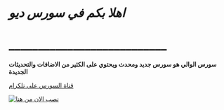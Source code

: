 # *اهلا بكم في سورس ديو*
# ___________________________

**سورس الوالي هو سورس جديد ومحدث ويحتوي على الكثير من الاضافات والتحديثات الجديدة**

[قناة السورس على نلكرام](https://t.me/pmmvn)



[![نصب الان من هنا](https://www.herokucdn.com/deploy/button.svg)](https://heroku.com/deploy?template=https://github.com/33xx/du)
